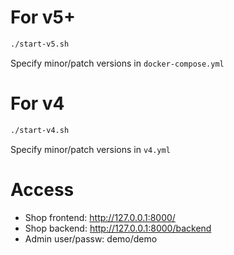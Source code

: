 # For v5+

```sh
./start-v5.sh
```

Specify minor/patch versions in `docker-compose.yml`

# For v4

```sh
./start-v4.sh
```

Specify minor/patch versions in `v4.yml`


# Access

- Shop frontend: http://127.0.0.1:8000/
- Shop backend: http://127.0.0.1:8000/backend
- Admin user/passw: demo/demo
